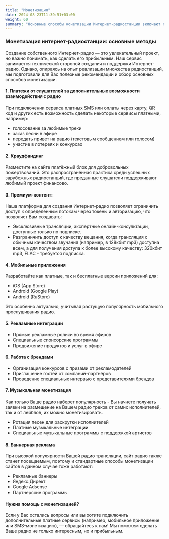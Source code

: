 ```yaml
---
title: "Монетизация"
date: 2024-08-23T11:39:51+03:00
weight: 60
summary: "Основные способы монетизации Интернет-радиостанции включают платные услуги для слушателей, краудфандинг, премиум-контент, мобильные приложения, рекламу, партнерские программы, музыкальные интеграции и баннерную рекламу."
---
```


### Монетизация интернет-радиостанции: основные методы

Создание собственного Интернет-радио — это увлекательный проект, но важно понимать, как сделать его прибыльным. 
Наш сервис занимается технической стороной создания и поддержки Интернет-радио. Однако, опираясь на опыт реализации множества радиостанций, мы подготовили для Вас полезные рекомендации и обзор основных способов монетизации.

#### 1. Платежи от слушателей за дополнительные возможности взаимодействия с радио
При подключении сервиса платных SMS или оплаты через карту, QR код и других есть возможность сделать некоторые сервисы платными, например:
- голосование за любимые треки
- заказ песни в эфире
- передать привет на радио (текстовым сообщением или голосом)
- участие в лотереях и конкурсах

#### 2. Краудфандинг
Разместите на сайте платёжный блок для добровольных пожертвований. Это распространённая практика среди успешных зарубежных радиостанций, где преданные слушатели поддерживают любимый проект финансово.

#### 3. Премиум-контент:

Наша платформа для создания Интернет-радио позволяет ограничить доступ к определенным потокам через токены и авторизацию, что позволяет Вам создавать:
- Эксклюзивные трансляции, экспертные онлайн-консультации, доступные только по подписке.
- Разграничить доступ к качеству вещания, когда трансляция с обычным качеством звучания (например, в 128кбит mp3) доступна всем, а для получения доступа к более высокому качеству: 320кбит mp3, FLAC - требуется подписка.

#### 4. Мобильные приложения
Разработайте как платные, так и бесплатные версии приложений для:

- iOS (App Store)
- Android (Google Play)
- Android (RuStore)

Это особенно актуально, учитывая растущую популярность мобильного прослушивания радио.

#### 5. Рекламные интеграции
- Прямые рекламные ролики во время эфиров
- Специальные спонсорские программы
- Продвижение продуктов и услуг в эфире

#### 6. Работа с брендами
- Организация конкурсов с призами от рекламодателей
- Приглашение гостей от компаний-партнёров
- Проведение специальных интервью с представителями брендов

#### 7. Музыкальная монетизация
Как только Ваше радио наберет популярность - Вы начнете получать заявки на размещение на Вашем радио треков от самих исполнителей, так и от лейблов, их можно монетизировать.

- Ротация песен для раскрутки исполнителей
- Платные музыкальные интеграции
- Специальные музыкальные программы с поддержкой артистов

#### 8. Баннерная реклама
При высокой популярности Вашей радио трансляции, сайт радио также станет посещаемым, поэтому и стандартные способы монетизации сайтов в данном случае тоже работают:

- Рекламные баннеры
- Яндекс.Директ
- Google Adsense
- Партнерские программы


#### Нужна помощь с монетизацией?
Если у Вас остались вопросы или вы хотите подключить дополнительные платные сервисы (например, мобильное приложение или SMS-монетизацию), — обращайтесь к нам! Мы поможем сделать Ваше радио не только интересным, но и прибыльным.